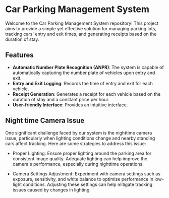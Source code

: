 # Car Parking Management System

Welcome to the Car Parking Management System repository! This project aims to provide a simple yet effective solution for managing parking lots, tracking cars' entry and exit times, and generating receipts based on the duration of stay.

## Features

- **Automatic Number Plate Recognition (ANPR)**: The system is capable of automatically capturing the number plate of vehicles upon entry and exit.
- **Entry and Exit Logging**: Records the time of entry and exit for each vehicle.
- **Receipt Generation**: Generates a receipt for each vehicle based on the duration of stay and a constant price per hour.
- **User-friendly Interface**: Provides an intuitive interface.

## Night time Camera Issue
One significant challenge faced by our system is the nighttime camera issue, particularly when lighting conditions change and nearby standing cars affect tracking. Here are some strategies to address this issue:

- Proper Lighting: Ensure proper lighting around the parking area for consistent image quality. Adequate lighting can help improve the camera's performance, especially during nighttime operations.

- Camera Settings Adjustment: Experiment with camera settings such as exposure, sensitivity, and white balance to optimize performance in low-light conditions. Adjusting these settings can help mitigate tracking issues caused by changes in lighting.
